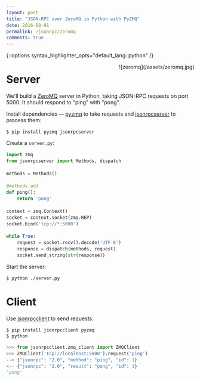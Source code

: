 ```yaml
---
layout: post
title: "JSON-RPC over ZeroMQ in Python with PyZMQ"
date: 2016-08-01
permalink: /jsonrpc/zeromq
comments: true
---
```

{::options syntax_highlighter_opts="default_lang: python" /}

<div style="float: right; margin-left: 1em;" markdown="1">
![zeromq](/assets/zeromq.jpg)
</div>

Server
======
We'll build a [ZeroMQ](http://zeromq.org) server in Python, taking JSON-RPC
requests on port 5000. It should respond to "ping" with "pong".

Install dependencies — [pyzmq](https://pyzmq.readthedocs.io/) to take requests
and [jsonrpcserver](http://jsonrpcserver.readthedocs.io/) to process them:

``` shell
$ pip install pyzmq jsonrpcserver
```
Create a `server.py`:

```python
import zmq
from jsonrpcserver import Methods, dispatch

methods = Methods()

@methods.add
def ping():
    return 'pong'

context = zmq.Context()
socket = context.socket(zmq.REP)
socket.bind('tcp://*:5000')

while True:
    request = socket.recv().decode('UTF-8')
    response = dispatch(methods, request)
    socket.send_string(str(response))
```
Start the server:

``` shell
$ python ./server.py
```

Client
======
Use [jsonrpcclient](http://jsonrpcclient.readthedocs.io/) to send requests:

``` shell
$ pip install jsonrpcclient pyzmq
$ python
```
```python
>>> from jsonrpcclient.zmq_client import ZMQClient
>>> ZMQClient('tcp://localhost:5000').request('ping')
--> {"jsonrpc": "2.0", "method": "ping", "id": 1}
<-- {"jsonrpc": "2.0", "result": "pong", "id": 1}
'pong'
```
